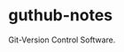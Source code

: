 # guthub-notes
Git-Version Control Software.                                                                                                                                            
